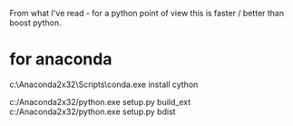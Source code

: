 From what I've read - for a python point of view this is faster / better than
boost python.

# for anaconda

c:\Anaconda2x32\Scripts\conda.exe install cython

c:/Anaconda2x32/python.exe setup.py build_ext
c:/Anaconda2x32/python.exe setup.py bdist

